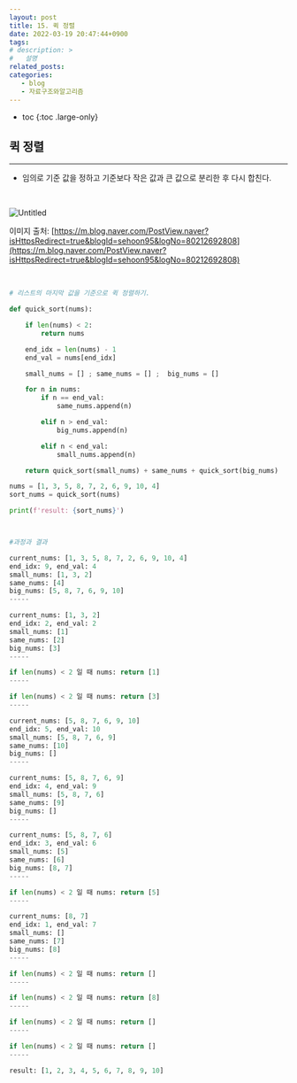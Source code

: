 ```yaml
---
layout: post
title: 15. 퀵 정렬
date: 2022-03-19 20:47:44+0900
tags: 
# description: >
#   설명
related_posts:
categories:
   - blog
   - 자료구조와알고리즘
---
```


* toc
{:toc .large-only}

## 퀵 정렬

---

- 임의로 기준 값을 정하고 기준보다 작은 값과 큰 값으로 분리한 후 다시 합친다.

<br>

![Untitled](https://www.notion.so/image/https%3A%2F%2Fs3-us-west-2.amazonaws.com%2Fsecure.notion-static.com%2F7b3fec11-76d0-4690-9d3b-a2a8260f396f%2FUntitled.png?table=block&id=98f3ec4a-bb7b-4e91-9682-9d2db50091dd&spaceId=f16113f4-95e7-4ac6-ada0-45492733c4cd&width=2000&userId=92169a94-f707-422c-af89-db4f03f6645b&cache=v2)

이미지 출처: [https://m.blog.naver.com/PostView.naver?isHttpsRedirect=true&blogId=sehoon95&logNo=80212692808](https://m.blog.naver.com/PostView.naver?isHttpsRedirect=true&blogId=sehoon95&logNo=80212692808)

<br>

```python
# 리스트의 마지막 값을 기준으로 퀵 정렬하기.

def quick_sort(nums):

    if len(nums) < 2:
        return nums

    end_idx = len(nums) - 1
    end_val = nums[end_idx]

    small_nums = [] ; same_nums = [] ;  big_nums = []

    for n in nums:
        if n == end_val:
            same_nums.append(n)

        elif n > end_val:
            big_nums.append(n)

        elif n < end_val:
            small_nums.append(n)

    return quick_sort(small_nums) + same_nums + quick_sort(big_nums)

nums = [1, 3, 5, 8, 7, 2, 6, 9, 10, 4]
sort_nums = quick_sort(nums)

print(f'result: {sort_nums}')



#과정과 결과

current_nums: [1, 3, 5, 8, 7, 2, 6, 9, 10, 4]
end_idx: 9, end_val: 4
small_nums: [1, 3, 2]
same_nums: [4]
big_nums: [5, 8, 7, 6, 9, 10]
-----

current_nums: [1, 3, 2]
end_idx: 2, end_val: 2
small_nums: [1]
same_nums: [2]
big_nums: [3]
-----

if len(nums) < 2 일 때 nums: return [1]
-----

if len(nums) < 2 일 때 nums: return [3]
-----

current_nums: [5, 8, 7, 6, 9, 10]
end_idx: 5, end_val: 10
small_nums: [5, 8, 7, 6, 9]
same_nums: [10]
big_nums: []
-----

current_nums: [5, 8, 7, 6, 9]
end_idx: 4, end_val: 9
small_nums: [5, 8, 7, 6]
same_nums: [9]
big_nums: []
-----

current_nums: [5, 8, 7, 6]
end_idx: 3, end_val: 6
small_nums: [5]
same_nums: [6]
big_nums: [8, 7]
-----

if len(nums) < 2 일 때 nums: return [5]
-----

current_nums: [8, 7]
end_idx: 1, end_val: 7
small_nums: []
same_nums: [7]
big_nums: [8]
-----

if len(nums) < 2 일 때 nums: return []
-----

if len(nums) < 2 일 때 nums: return [8]
-----

if len(nums) < 2 일 때 nums: return []
-----

if len(nums) < 2 일 때 nums: return []
-----

result: [1, 2, 3, 4, 5, 6, 7, 8, 9, 10]
```